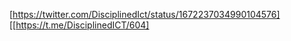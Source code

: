 [https://twitter.com/DisciplinedIct/status/1672237034990104576]   
[[https://t.me/DisciplinedICT/604]  